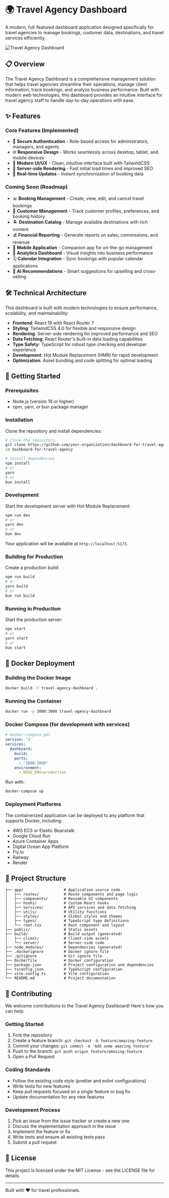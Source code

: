 # 🌍 Travel Agency Dashboard

A modern, full-featured dashboard application designed specifically for travel agencies to manage bookings, customer data, destinations, and travel services efficiently.

![Travel Agency Dashboard](https://via.placeholder.com/800x400?text=Travel+Agency+Dashboard)

## 📋 Overview

The Travel Agency Dashboard is a comprehensive management solution that helps travel agencies streamline their operations, manage client information, track bookings, and analyze business performance. Built with modern web technologies, this dashboard provides an intuitive interface for travel agency staff to handle day-to-day operations with ease.

## ✨ Features

### Core Features (Implemented)
- 🔐 **Secure Authentication** - Role-based access for administrators, managers, and agents
- 🌐 **Responsive Design** - Works seamlessly across desktop, tablet, and mobile devices
- 🎨 **Modern UI/UX** - Clean, intuitive interface built with TailwindCSS
- 🚀 **Server-side Rendering** - Fast initial load times and improved SEO
- 🔄 **Real-time Updates** - Instant synchronization of booking data

### Coming Soon (Roadmap)
- 📊 **Booking Management** - Create, view, edit, and cancel travel bookings
- 👥 **Customer Management** - Track customer profiles, preferences, and booking history
- 🏝️ **Destination Catalog** - Manage available destinations with rich content
- 💰 **Financial Reporting** - Generate reports on sales, commissions, and revenue
- 📱 **Mobile Application** - Companion app for on-the-go management
- 🧮 **Analytics Dashboard** - Visual insights into business performance
- 🗓️ **Calendar Integration** - Sync bookings with popular calendar applications
- 🤖 **AI Recommendations** - Smart suggestions for upselling and cross-selling

## 🛠️ Technical Architecture

This dashboard is built with modern technologies to ensure performance, scalability, and maintainability:

- **Frontend**: React 19 with React Router 7
- **Styling**: TailwindCSS 4.0 for flexible and responsive design
- **Rendering**: Server-side rendering for improved performance and SEO
- **Data Fetching**: React Router's built-in data loading capabilities
- **Type Safety**: TypeScript for robust type checking and developer experience
- **Development**: Hot Module Replacement (HMR) for rapid development
- **Optimization**: Asset bundling and code splitting for optimal loading

## 🚀 Getting Started

### Prerequisites
- Node.js (version 18 or higher)
- npm, yarn, or bun package manager

### Installation

Clone the repository and install dependencies:

```bash
# Clone the repository
git clone https://github.com/your-organization/dashboard-for-travel-agency.git
cd dashboard-for-travel-agency

# Install dependencies
npm install
# or
yarn
# or
bun install
```

### Development

Start the development server with Hot Module Replacement:

```bash
npm run dev
# or
yarn dev
# or
bun dev
```

Your application will be available at `http://localhost:5173`.

### Building for Production

Create a production build:

```bash
npm run build
# or
yarn build
# or
bun run build
```

### Running in Production

Start the production server:

```bash
npm start
# or
yarn start
# or
bun start
```

## 🐳 Docker Deployment

### Building the Docker Image

```bash
docker build -t travel-agency-dashboard .
```

### Running the Container

```bash
docker run -p 3000:3000 travel-agency-dashboard
```

### Docker Compose (for development with services)

```yaml
# docker-compose.yml
version: '3'
services:
  dashboard:
    build: .
    ports:
      - "3000:3000"
    environment:
      - NODE_ENV=production
```

Run with:

```bash
docker-compose up
```

### Deployment Platforms

The containerized application can be deployed to any platform that supports Docker, including:

- AWS ECS or Elastic Beanstalk
- Google Cloud Run
- Azure Container Apps
- Digital Ocean App Platform
- Fly.io
- Railway
- Render

## 📁 Project Structure

```
├── app/                  # Application source code
│   ├── routes/           # Route components and page logic
│   ├── components/       # Reusable UI components
│   ├── hooks/            # Custom React hooks
│   ├── services/         # API services and data fetching
│   ├── utils/            # Utility functions
│   ├── styles/           # Global styles and themes
│   ├── types/            # TypeScript type definitions
│   └── root.tsx          # Root component and layout
├── public/               # Static assets
├── build/                # Build output (generated)
│   ├── client/           # Client-side assets
│   └── server/           # Server-side code
├── node_modules/         # Dependencies (generated)
├── .dockerignore         # Docker ignore file
├── .gitignore            # Git ignore file
├── Dockerfile            # Docker configuration
├── package.json          # Project configuration and dependencies
├── tsconfig.json         # TypeScript configuration
├── vite.config.ts        # Vite configuration
└── README.md             # Project documentation
```

## 👥 Contributing

We welcome contributions to the Travel Agency Dashboard! Here's how you can help:

### Getting Started

1. Fork the repository
2. Create a feature branch: `git checkout -b feature/amazing-feature`
3. Commit your changes: `git commit -m 'Add some amazing feature'`
4. Push to the branch: `git push origin feature/amazing-feature`
5. Open a Pull Request

### Coding Standards

- Follow the existing code style (prettier and eslint configurations)
- Write tests for new features
- Keep pull requests focused on a single feature or bug fix
- Update documentation for any new features

### Development Process

1. Pick an issue from the issue tracker or create a new one
2. Discuss the implementation approach in the issue
3. Implement the feature or fix
4. Write tests and ensure all existing tests pass
5. Submit a pull request

## 📜 License

This project is licensed under the MIT License - see the LICENSE file for details.

---

Built with ❤️ for travel professionals.
